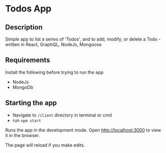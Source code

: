 # Todos App

## Description
Simple app to list a series of 'Todos', and to add, modify, or delete a Todo - written in React, GraphQL, NodeJs, Mongoose

## Requirements

Install the following before trying to run the app

- NodeJs
- MongoDb

## Starting the app

- Navigate to `/client` directory in terminal or cmd
- run `npm start`

Runs the app in the development mode.
Open [http://localhost:3000](http://localhost:3000) to view it in the browser.

The page will reload if you make edits.


